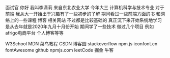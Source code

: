面试官 
你好 
我叫李潇莉 
来自东北农业大学 
今年大三 
计算机科学与技术专业 
对于前端 
我从大一开始出于兴趣有了一些初步的了解
期间看过一些前端方面的书 
和网络上的一些课程 博客 相关网站
不过都是比较基础的
真正沉下来开始系统地学习 
是从去年就是2020年九月十月份开始
期间学了一些技术
做过几个项目 例如
afrigo电商平台 个人博客等等



W3School MDN 菜鸟教程 
CSDN 博客园 
stackoverflow npm.js iconfont.cn fontAwesome github npmjs.com
leetCode 掘金 牛客

